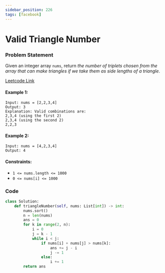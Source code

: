```yaml
---
sidebar_position: 226
tags: [facebook]
---
```


# Valid Triangle Number

### Problem Statement

Given an integer array `nums`, return _the number of triplets chosen from the array that can make triangles if we take them as side lengths of a triangle_.

[Leetcode Link](https://leetcode.com/problems/valid-triangle-number)

#### Example 1:

```
Input: nums = [2,2,3,4]
Output: 3
Explanation: Valid combinations are:
2,3,4 (using the first 2)
2,3,4 (using the second 2)
2,2,3
```

#### Example 2:

```
Input: nums = [4,2,3,4]
Output: 4
```

#### Constraints:

- `1 <= nums.length <= 1000`
- `0 <= nums[i] <= 1000`

### Code

```python title="Python Code"
class Solution:
    def triangleNumber(self, nums: List[int]) -> int:
        nums.sort()
        n = len(nums)
        ans = 0
        for k in range(2, n):
            i = 0
            j = k - 1
            while i < j:
                if nums[i] + nums[j] > nums[k]:
                    ans += j - i
                    j -= 1
                else:
                    i += 1
        return ans
```
